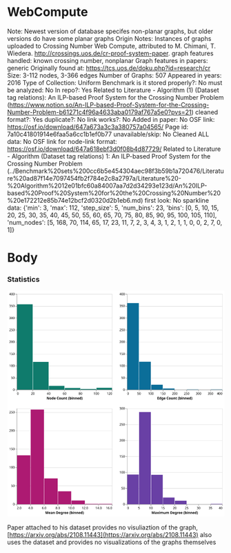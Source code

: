 # WebCompute

Note: Newest version of database specifes non-planar graphs, but older versions do have some planar graphs
Origin Notes: Instances of graphs uploaded to Crossing Number Web Compute, attributed to  M. Chimani, T. Wiedera. http://crossings.uos.de/cr-proof-system-paper.
graph features handled: known crossing number, nonplanar
Graph features in papers: generic
Originally found at: https://tcs.uos.de/doku.php?id=research/cr
Size: 3-112 nodes, 3-366 edges
Number of Graphs: 507
Appeared in years: 2016
Type of Collection: Uniform Benchmark
is it stored properly?: No
must be analyzed: No
In repo?: Yes
Related to Literature - Algorithm (1) (Dataset tag relations): An ILP-based Proof System for the Crossing
Number Problem (https://www.notion.so/An-ILP-based-Proof-System-for-the-Crossing-Number-Problem-b61271c4f96a4633aba0179af767a5e0?pvs=21)
cleaned format?: Yes
duplicate?: No
link works?: No
Added in paper: No
OSF link: https://osf.io/download/647a673a3c3a380757a04565/
Page id: 7a10c41801914e6faa5a6cc1b1ef0b77
unavailable/skip: No
Cleaned ALL data: No
OSF link for node-link format: https://osf.io/download/647a618ebf3d0f08b4d87729/
Related to Literature - Algorithm (Dataset tag relations) 1: An ILP-based Proof System for the Crossing
Number Problem (../Benchmark%20sets%200cc6b5e454304aec98f3b59b1a720476/Literature%20ad87f14e7097454fb2f784e2c8a2797a/Literature%20-%20Algorithm%2012e01bfc60a84007aa7d2d34293e123d/An%20ILP-based%20Proof%20System%20for%20the%20Crossing%20Number%20%20e172212e85b74e12bcf2d0320d2b1eb6.md)
first look: No
sparkline data: {'min': 3, 'max': 112, 'step_size': 5, 'num_bins': 23, 'bins': [0, 5, 10, 15, 20, 25, 30, 35, 40, 45, 50, 55, 60, 65, 70, 75, 80, 85, 90, 95, 100, 105, 110], 'num_nodes': [5, 168, 70, 114, 65, 17, 23, 11, 7, 2, 3, 4, 3, 1, 2, 1, 1, 0, 0, 2, 7, 0, 1]}

# Body

### Statistics

![four_in_one.svg](WebCompute%207a10c41801914e6faa5a6cc1b1ef0b77/four_in_one.svg)

Paper attached to his dataset provides no visuliaztion of the graph, [https://arxiv.org/abs/2108.11443](https://arxiv.org/abs/2108.11443) also uses the dataset and provides no visualizations of the graphs themselves